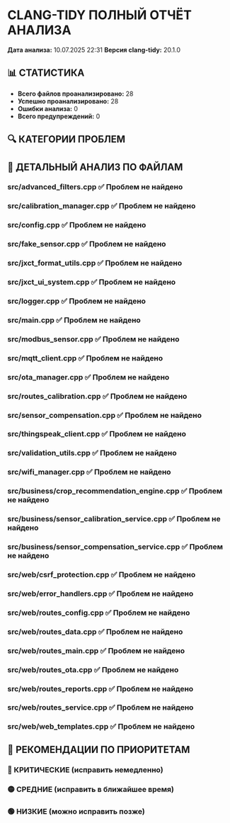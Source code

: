 # CLANG-TIDY ПОЛНЫЙ ОТЧЁТ АНАЛИЗА
**Дата анализа:** 10.07.2025 22:31
**Версия clang-tidy:** 20.1.0

## 📊 СТАТИСТИКА
- **Всего файлов проанализировано:** 28
- **Успешно проанализировано:** 28
- **Ошибки анализа:** 0
- **Всего предупреждений:** 0

## 🔍 КАТЕГОРИИ ПРОБЛЕМ
## 📁 ДЕТАЛЬНЫЙ АНАЛИЗ ПО ФАЙЛАМ
### src/advanced_filters.cpp ✅ Проблем не найдено

### src/calibration_manager.cpp ✅ Проблем не найдено

### src/config.cpp ✅ Проблем не найдено

### src/fake_sensor.cpp ✅ Проблем не найдено

### src/jxct_format_utils.cpp ✅ Проблем не найдено

### src/jxct_ui_system.cpp ✅ Проблем не найдено

### src/logger.cpp ✅ Проблем не найдено

### src/main.cpp ✅ Проблем не найдено

### src/modbus_sensor.cpp ✅ Проблем не найдено

### src/mqtt_client.cpp ✅ Проблем не найдено

### src/ota_manager.cpp ✅ Проблем не найдено

### src/routes_calibration.cpp ✅ Проблем не найдено

### src/sensor_compensation.cpp ✅ Проблем не найдено

### src/thingspeak_client.cpp ✅ Проблем не найдено

### src/validation_utils.cpp ✅ Проблем не найдено

### src/wifi_manager.cpp ✅ Проблем не найдено

### src/business/crop_recommendation_engine.cpp ✅ Проблем не найдено

### src/business/sensor_calibration_service.cpp ✅ Проблем не найдено

### src/business/sensor_compensation_service.cpp ✅ Проблем не найдено

### src/web/csrf_protection.cpp ✅ Проблем не найдено

### src/web/error_handlers.cpp ✅ Проблем не найдено

### src/web/routes_config.cpp ✅ Проблем не найдено

### src/web/routes_data.cpp ✅ Проблем не найдено

### src/web/routes_main.cpp ✅ Проблем не найдено

### src/web/routes_ota.cpp ✅ Проблем не найдено

### src/web/routes_reports.cpp ✅ Проблем не найдено

### src/web/routes_service.cpp ✅ Проблем не найдено

### src/web/web_templates.cpp ✅ Проблем не найдено

## 🎯 РЕКОМЕНДАЦИИ ПО ПРИОРИТЕТАМ

### 🔴 КРИТИЧЕСКИЕ (исправить немедленно)

### 🟡 СРЕДНИЕ (исправить в ближайшее время)

### 🟢 НИЗКИЕ (можно исправить позже)
